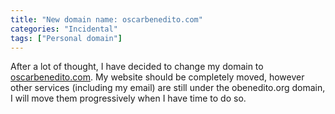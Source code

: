 ```yaml
---
title: "New domain name: oscarbenedito.com"
categories: "Incidental"
tags: ["Personal domain"]
---
```

After a lot of thought, I have decided to change my domain to [oscarbenedito.com](https://oscarbenedito.com). My website should be completely moved, however other services (including my email) are still under the obenedito.org domain, I will move them progressively when I have time to do so.
